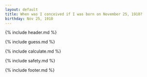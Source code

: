 ```yaml
---
layout: default
title: When was I conceived if I was born on November 25, 1910?
birthday: Nov 25, 1910
---
```


{% include header.md %}

{% include guess.md %}

{% include calculate.md %}

{% include safety.md %}

{% include footer.md %}



